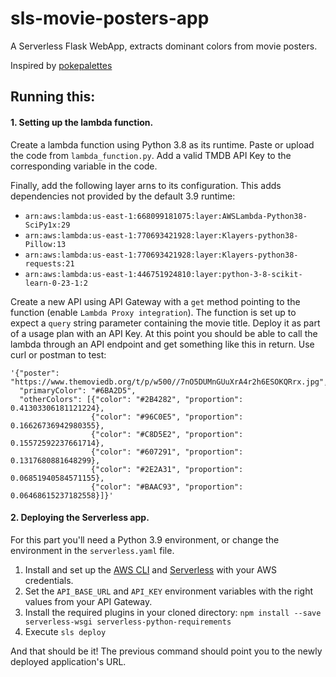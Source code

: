 # sls-movie-posters-app
A Serverless Flask WebApp, extracts dominant colors from movie posters.

Inspired by [pokepalettes](https://pokepalettes.com/)

## Running this:

#### 1. Setting up the lambda function.
Create a lambda function using Python 3.8 as its runtime.
Paste or upload the code from `lambda_function.py`. Add a valid TMDB API Key to the corresponding variable in the code.

Finally, add the following layer arns to its configuration. This adds dependencies not provided by the default 3.9 runtime:

* `arn:aws:lambda:us-east-1:668099181075:layer:AWSLambda-Python38-SciPy1x:29`
* `arn:aws:lambda:us-east-1:770693421928:layer:Klayers-python38-Pillow:13`
* `arn:aws:lambda:us-east-1:770693421928:layer:Klayers-python38-requests:21`
* `arn:aws:lambda:us-east-1:446751924810:layer:python-3-8-scikit-learn-0-23-1:2`

Create a new API using API Gateway with a `get` method pointing to the function (enable `Lambda Proxy integration`). The function is set up to expect a `query` string parameter containing the movie title. Deploy it as part of a usage plan with an API Key. At this point you should be able to call the lambda through an API endpoint and get something like this in return. Use curl or postman to test:

```
'{"poster": "https://www.themoviedb.org/t/p/w500//7nO5DUMnGUuXrA4r2h6ESOKQRrx.jpg", 
  "primaryColor": "#6BA2D5", 
  "otherColors": [{"color": "#2B4282", "proportion": 0.41303306181121224}, 
                  {"color": "#96C0E5", "proportion": 0.16626736942980355}, 
                  {"color": "#C8D5E2", "proportion": 0.15572592237661714}, 
                  {"color": "#607291", "proportion": 0.1317680881648299}, 
                  {"color": "#2E2A31", "proportion": 0.06851940584571155}, 
                  {"color": "#BAAC93", "proportion": 0.06468615237182558}]}'
```

#### 2. Deploying the Serverless app.
For this part you'll need a Python 3.9 environment, or change the environment in the `serverless.yaml` file.

1. Install and set up the [AWS CLI](https://serverless.com/framework/docs/providers/aws/guide/credentials/) and [Serverless](https://serverless.com/framework/docs/providers/aws/guide/quick-start/) with your AWS credentials.
2. Set the `API_BASE_URL` and `API_KEY` environment variables with the right values from your API Gateway.
3. Install the required plugins in your cloned directory: `npm install --save serverless-wsgi serverless-python-requirements`
4. Execute `sls deploy`

And that should be it! The previous command should point you to the newly deployed application's URL.
